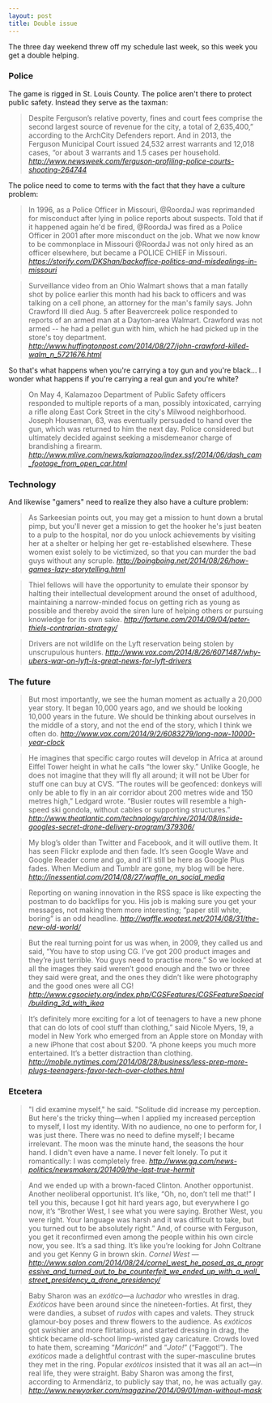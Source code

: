 ```yaml
---
layout: post
title: Double issue
---
```


The three day weekend threw off my schedule last week, so this week you get a
double helping.

### Police

The game is rigged in St. Louis County. The police aren't there to protect
public safety. Instead they serve as the taxman:

> Despite Ferguson’s relative poverty, fines and court fees comprise the second
  largest source of revenue for the city, a total of 2,635,400,” according to
  the ArchCity Defenders report. And in 2013, the Ferguson Municipal Court
  issued 24,532 arrest warrants and 12,018 cases, “or about 3 warrants and 1.5
  cases per household.
<cite>http://www.newsweek.com/ferguson-profiling-police-courts-shooting-264744</cite>

The police need to come to terms with the fact that they have a culture problem:

> In 1996, as a Police Officer in Missouri, @RoordaJ was reprimanded for
  misconduct after lying in police reports about suspects. Told that if it
  happened again he'd be fired, @RoordaJ was fired as a Police Officer in 2001
  after more misconduct on the job. What we now know to be commonplace in
  Missouri @RoordaJ was not only hired as an officer elsewhere, but became a
  POLICE CHIEF in Missouri.
<cite>https://storify.com/DKShan/backoffice-politics-and-misdealings-in-missouri</cite>

<!-- -->

> Surveillance video from an Ohio Walmart shows that a man fatally shot by
  police earlier this month had his back to officers and was talking on a cell
  phone, an attorney for the man's family says. John Crawford III died Aug. 5
  after Beavercreek police responded to reports of an armed man at a Dayton-area
  Walmart. Crawford was not armed -- he had a pellet gun with him, which he had
  picked up in the store's toy department.
<cite>http://www.huffingtonpost.com/2014/08/27/john-crawford-killed-walm_n_5721676.html</cite>

So that's what happens when you're carrying a toy gun and you're black... I
wonder what happens if you're carrying a real gun and you're white?

> On May 4, Kalamazoo Department of Public Safety officers responded to multiple
  reports of a man, possibly intoxicated, carrying a rifle along East Cork
  Street in the city's Milwood neighborhood. Joseph Houseman, 63, was eventually
  persuaded to hand over the gun, which was returned to him the next day. Police
  considered but ultimately decided against seeking a misdemeanor charge of
  brandishing a firearm.
<cite>http://www.mlive.com/news/kalamazoo/index.ssf/2014/06/dash_cam_footage_from_open_car.html</cite>

### Technology

And likewise "gamers" need to realize they also have a culture problem:

> As Sarkeesian points out, you may get a mission to hunt down a brutal pimp,
  but you'll never get a mission to get the hooker he's just beaten to a pulp
  to the hospital, nor do you unlock achievements by visiting her at a shelter
  or helping her get re-established elsewhere. These women exist solely to be
  victimized, so that you can murder the bad guys without any scruple.
<cite>http://boingboing.net/2014/08/26/how-games-lazy-storytelling.html</cite>

<!-- -->

> Thiel fellows will have the opportunity to emulate their sponsor by halting
  their intellectual development around the onset of adulthood, maintaining a
  narrow-minded focus on getting rich as young as possible and thereby avoid the
  siren lure of helping others or pursuing knowledge for its own sake.
<cite>http://fortune.com/2014/09/04/peter-thiels-contrarian-strategy/</cite>

<!-- -->

> Drivers are not wildlife on the Lyft reservation being stolen by unscrupulous
  hunters.
<cite>http://www.vox.com/2014/8/26/6071487/why-ubers-war-on-lyft-is-great-news-for-lyft-drivers</cite>

### The future

> But most importantly, we see the human moment as actually a 20,000 year story.
  It began 10,000 years ago, and we should be looking 10,000 years in the
  future. We should be thinking about ourselves in the middle of a story, and
  not the end of the story, which I think we often do.
<cite>http://www.vox.com/2014/9/2/6083279/long-now-10000-year-clock</cite>

<!-- -->

> He imagines that specific cargo routes will develop in Africa at around Eiffel
  Tower height in what he calls “the lower sky.” Unlike Google, he does not
  imagine that they will fly all around; it will not be Uber for stuff one can
  buy at CVS. “The routes will be geofenced: donkeys will only be able to fly in
  an air corridor about 200 metres wide and 150 metres high,” Ledgard wrote.
  “Busier routes will resemble a high-speed ski gondola, without cables or
  supporting structures.”
<cite>http://www.theatlantic.com/technology/archive/2014/08/inside-googles-secret-drone-delivery-program/379306/</cite>

<!-- -->

> My blog’s older than Twitter and Facebook, and it will outlive them. It has
  seen Flickr explode and then fade. It’s seen Google Wave and Google Reader
  come and go, and it’ll still be here as Google Plus fades. When Medium and
  Tumblr are gone, my blog will be here.
<cite>http://inessential.com/2014/08/27/waffle_on_social_media</cite>

<!-- -->

> Reporting on waning innovation in the RSS space is like expecting the postman
  to do backflips for you. His job is making sure you get your messages, not
  making them more interesting; “paper still white, boring” is an odd headline.
<cite>http://waffle.wootest.net/2014/08/31/the-new-old-world/</cite>

<!-- -->

> But the real turning point for us was when, in 2009, they called us and said,
  “You have to stop using CG. I’ve got 200 product images and they’re just
  terrible. You guys need to practise more.” So we looked at all the images
  they said weren’t good enough and the two or three they said were great, and
  the ones they didn’t like were photography and the good ones were all CG!
<cite>http://www.cgsociety.org/index.php/CGSFeatures/CGSFeatureSpecial/building_3d_with_ikea</cite>

<!-- -->

> It’s definitely more exciting for a lot of teenagers to have a new phone that
  can do lots of cool stuff than clothing,” said Nicole Myers, 19, a model in
  New York who emerged from an Apple store on Monday with a new iPhone that cost
  about $200. “A phone keeps you much more entertained. It’s a better
  distraction than clothing.
<cite>http://mobile.nytimes.com/2014/08/28/business/less-prep-more-plugs-teenagers-favor-tech-over-clothes.html</cite>


### Etcetera

<!-- -->

> "I did examine myself," he said. "Solitude did increase my perception. But
  here's the tricky thing—when I applied my increased perception to myself, I
  lost my identity. With no audience, no one to perform for, I was just there.
  There was no need to define myself; I became irrelevant. The moon was the
  minute hand, the seasons the hour hand. I didn't even have a name. I never
  felt lonely. To put it romantically: I was completely free.
<cite>http://www.gq.com/news-politics/newsmakers/201409/the-last-true-hermit</cite>

<!-- -->

> And we ended up with a brown-faced Clinton. Another opportunist. Another
  neoliberal opportunist. It’s like, “Oh, no, don’t tell me that!” I tell you
  this, because I got hit hard years ago, but everywhere I go now, it’s “Brother
  West, I see what you were saying. Brother West, you were right. Your language
  was harsh and it was difficult to take, but you turned out to be absolutely
  right.” And, of course with Ferguson, you get it reconfirmed even among the
  people within his own circle now, you see. It’s a sad thing. It’s like you’re
  looking for John Coltrane and you get Kenny G in brown skin.
<cite>Cornel West — http://www.salon.com/2014/08/24/cornel_west_he_posed_as_a_progressive_and_turned_out_to_be_counterfeit_we_ended_up_with_a_wall_street_presidency_a_drone_presidency/</cite>

<!-- -->

> Baby Sharon was an *exótico*—a *luchador* who wrestles in drag. *Exóticos*
  have been around since the nineteen-forties. At first, they were dandies, a
  subset of *rudos* with capes and valets. They struck glamour-boy poses and
  threw flowers to the audience. As *exóticos* got swishier and more
  flirtatious, and started dressing in drag, the shtick became old-school
  limp-wristed gay caricature. Crowds loved to hate them, screaming “*Maricón!*”
  and “*Joto!*” (“Faggot!”). The *exóticos* made a delightful contrast with the
  super-masculine brutes they met in the ring. Popular *exóticos* insisted that
  it was all an act—in real life, they were straight. Baby Sharon was among the
  first, according to Armendáriz, to publicly say that, no, he was actually gay.
<cite>http://www.newyorker.com/magazine/2014/09/01/man-without-mask</cite>

<!-- -->
